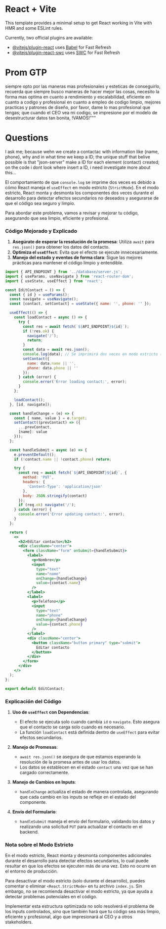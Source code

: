 # React + Vite

This template provides a minimal setup to get React working in Vite with HMR and some ESLint rules.

Currently, two official plugins are available:

- [@vitejs/plugin-react](https://github.com/vitejs/vite-plugin-react/blob/main/packages/plugin-react/README.md) uses [Babel](https://babeljs.io/) for Fast Refresh
- [@vitejs/plugin-react-swc](https://github.com/vitejs/vite-plugin-react-swc) uses [SWC](https://swc.rs/) for Fast Refresh

# Prom GTP
siempre opto por las maneras mas profesionales y esteticas de conseguirlo, recuerda que siempre busco maneras de hacer mejor las cosas, necesito la forma mas optima en cuanto a rendimiento y escalabilidad, eficiente en cuanto a codigo y profesional en cuanto a empleo de codigo limpio, mejores practicas y patrones de diseño, por favor, dame lo mas profesional que tengas; que cuando el CEO vea mi codigo, se impresione por el modelo de desestructurar datos tan bonita, !VAMOS!"""
  

# Questions
I ask me; because wehn we create a contactac with information like {name, phone}, why and in what time we keep a ID; the unique stuff that belive possible is that "json-server"
make a ID for each element (contact) created; on the code i dont look where insert a ID, i need investigate more about this...


El comportamiento de que `console.log` se imprime dos veces es debido a cómo React maneja el `useEffect` en modo estricto (`StrictMode`). En el modo estricto, React monta y desmonta los componentes dos veces durante el desarrollo para detectar efectos secundarios no deseados y asegurarse de que el código sea seguro y limpio.

Para abordar este problema, vamos a revisar y mejorar tu código, asegurando que sea limpio, eficiente y profesional.

### Código Mejorado y Explicado

1. **Asegúrate de esperar la resolución de la promesa**: Utiliza `await` para `res.json()` para obtener los datos del contacto.
2. **Optimiza el `useEffect`**: Evita que el efecto se ejecute innecesariamente.
3. **Manejo del estado y eventos de forma clara**: Sigue las mejores prácticas para mantener el código limpio y entendible.

```jsx
import { API_ENDPOINT } from '../database/server.js';
import { useParams, useNavigate } from 'react-router-dom';
import { useState, useEffect } from 'react';

const EditContact = () => {
  const { id } = useParams();
  const navigate = useNavigate();
  const [contact, setContact] = useState({ name: '', phone: '' });

  useEffect(() => {
    const loadContact = async () => {
      try {
        const res = await fetch(`${API_ENDPOINT}${id}`);
        if (!res.ok) {
          navigate('/');
          return;
        }
        const data = await res.json();
        console.log(data); // Se imprimirá dos veces en modo estricto (desarrollo)
        setContact({
          name: data.name || '',
          phone: data.phone || ''
        });
      } catch (error) {
        console.error('Error loading contact:', error);
      }
    };

    loadContact();
  }, [id, navigate]);

  const handleChange = (e) => {
    const { name, value } = e.target;
    setContact((prevContact) => ({
      ...prevContact,
      [name]: value
    }));
  };

  const handleSubmit = async (e) => {
    e.preventDefault();
    if (!contact.name || !contact.phone) return;

    try {
      const req = await fetch(`${API_ENDPOINT}${id}`, {
        method: 'PUT',
        headers: {
          'Content-Type': 'application/json'
        },
        body: JSON.stringify(contact)
      });
      if (req.ok) navigate('/');
    } catch (error) {
      console.error('Error updating contact:', error);
    }
  };

  return (
    <>
      <h2>Editar contacto</h2>
      <div className="center">
        <form className="form" onSubmit={handleSubmit}>
          <label>
            <p>Nombre</p>
            <input
              type="text"
              name="name"
              onChange={handleChange}
              value={contact.name}
            />
          </label>
          <label>
            <p>Teléfono</p>
            <input
              type="text"
              name="phone"
              onChange={handleChange}
              value={contact.phone}
            />
          </label>
          <div className="center">
            <button className="button primary" type="submit">
              Editar contacto
            </button>
          </div>
        </form>
      </div>
    </>
  );
};

export default EditContact;
```

### Explicación del Código

1. **Uso de `useEffect` con Dependencias**:
   - El efecto se ejecuta solo cuando cambia `id` o `navigate`. Esto asegura que el contacto se carga solo cuando es necesario.
   - La función `loadContact` está definida dentro de `useEffect` para evitar efectos secundarios.

2. **Manejo de Promesas**:
   - `await res.json()` se asegura de que estamos esperando la resolución de la promesa antes de usar los datos.
   - Los datos se establecen en el estado `contact` una vez que se han cargado correctamente.

3. **Manejo de Cambios en Inputs**:
   - `handleChange` actualiza el estado de manera controlada, asegurando que cada cambio en los inputs se refleje en el estado del componente.

4. **Envío del Formulario**:
   - `handleSubmit` maneja el envío del formulario, validando los datos y realizando una solicitud `PUT` para actualizar el contacto en el backend.

### Nota sobre el Modo Estricto

En el modo estricto, React monta y desmonta componentes adicionales durante el desarrollo para detectar efectos secundarios, lo cual puede resultar en que los efectos se ejecuten más de una vez. Esto no ocurre en el entorno de producción.

Para desactivar el modo estricto (solo durante el desarrollo), puedes comentar o eliminar `<React.StrictMode>` en tu archivo `index.js`. Sin embargo, no se recomienda desactivar el modo estricto, ya que ayuda a detectar problemas potenciales en el código.

Implementar esta estructura optimizada no solo resolverá el problema de los inputs controlados, sino que también hará que tu código sea más limpio, eficiente y profesional, algo que impresionará al CEO y a otros stakeholders.